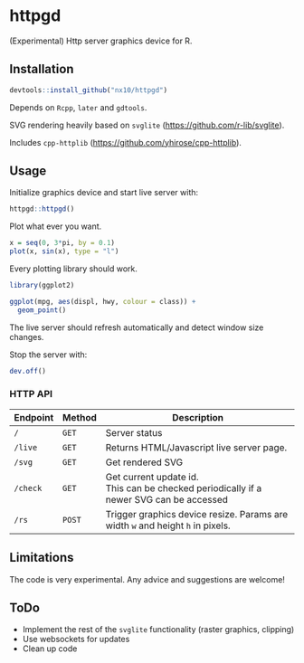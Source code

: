 # httpgd

(Experimental) Http server graphics device for R.

## Installation

```R
devtools::install_github("nx10/httpgd")
```

Depends on `Rcpp`, `later` and `gdtools`.

SVG rendering heavily based on `svglite` (https://github.com/r-lib/svglite).

Includes `cpp-httplib` (https://github.com/yhirose/cpp-httplib).

## Usage

Initialize graphics device and start live server with:

```R
httpgd::httpgd()
```

Plot what ever you want.

```R
x = seq(0, 3*pi, by = 0.1)
plot(x, sin(x), type = "l")
```

Every plotting library should work.

```R
library(ggplot2)

ggplot(mpg, aes(displ, hwy, colour = class)) +
  geom_point()

```

The live server should refresh automatically and detect window size changes.

Stop the server with:

```R
dev.off()
```

### HTTP API

| Endpoint | Method | Description |
|----------|--------|-------------|
| `/`        | `GET`  | Server status |
| `/live`    | `GET`  | Returns HTML/Javascript live server page. |
| `/svg`     | `GET`  | Get rendered SVG |
| `/check`   | `GET`  | Get current update id.<br/> This can be checked periodically if a newer SVG can be accessed |
| `/rs`      | `POST` | Trigger graphics device resize. Params are width `w` and height `h` in pixels. |


## Limitations

The code is very experimental. Any advice and suggestions are welcome!

## ToDo

* Implement the rest of the `svglite` functionality (raster graphics, clipping)
* Use websockets for updates
* Clean up code